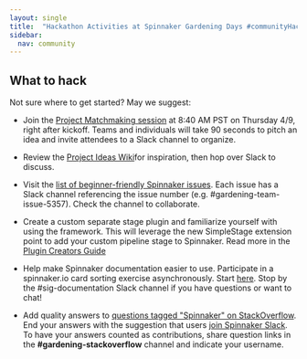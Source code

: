 ```yaml
---
layout: single
title:  "Hackathon Activities at Spinnaker Gardening Days #communityHack"
sidebar:
  nav: community
---
```


## What to hack

Not sure where to get started? May we suggest:

* Join the [Project Matchmaking session](https://armory.zoom.us/j/6807216019) at 8:40 AM PST on Thursday 4/9, right after kickoff. Teams and individuals will take 90 seconds to pitch an idea and invite attendees to a Slack channel to organize.

* Review the [Project Ideas Wiki](https://github.com/spinnaker-hackathon/gardening/wiki/Project-Ideas)for inspiration, then hop over Slack to discuss.

* Visit the [list of beginner-friendly Spinnaker issues](https://github.com/spinnaker/spinnaker/issues?q=is%3Aopen+is%3Aissue+label%3A%22beginner+friendly%22+). Each issue has a Slack channel referencing the issue number (e.g. #gardening-team-issue-5357). Check the channel to collaborate.

* Create a custom separate stage plugin and familiarize yourself with using the framework. This will leverage the new  SimpleStage extension point to add your custom pipeline stage to Spinnaker. Read more in the [Plugin Creators Guide](https://www.spinnaker.io/guides/developer/plugin-creators/)

* Help make Spinnaker documentation easier to use. Participate in a spinnaker.io card sorting exercise asynchronously. Start [here](https://www.provenbyusers.com/cs.php?c=26cc8242). Stop by the #sig-documentation Slack channel if you have questions or want to chat!

* Add quality answers to [questions tagged "Spinnaker" on StackOverflow](https://stackoverflow.com/questions/tagged/spinnaker). End your answers with the suggestion that users [join Spinnaker Slack](https://join.spinnaker.io). To have your answers counted as contributions, share question links in the __#gardening-stackoverflow__ channel and indicate your username.
